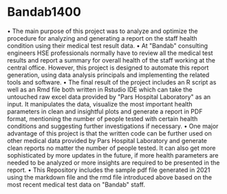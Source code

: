 # Bandab1400

• The main purpose of this project was to analyze and optimize the procedure for analyzing and generating a report on the staff health condition using their medical test result data.
• At "Bandab" consulting engineers HSE professionals normally have to review all the medical test results and report a summary for overall health of the staff working at the central office. However, this project is designed to automate this report generation, using data analysis principals and implementing the related tools and software.
• The final result of the project includes an R script as well as an Rmd file both written in Rstudio IDE which can take the untouched raw excel data provided by "Pars Hospital Laboratory" as an input. It manipulates the data, visualize the most important health parameters in clean and insightful plots and generate a report in PDF format, mentioning the number of people tested with certain health conditions and suggesting further investigations if necessary.
• One major advantage of this project is that the written code can be further used on other medical data provided by Pars Hospital Laboratory and generate clean reports no matter the number of people tested. It can also get more sophisticated by more updates in the future, if more health parameters are needed to be analyzed or more insights are required to be presented in the report.
• This Repository includes the sample pdf file generated in 2021 using the markdown file and the rmd file introduced above based on the most recent medical test data on "Bandab" staff.
